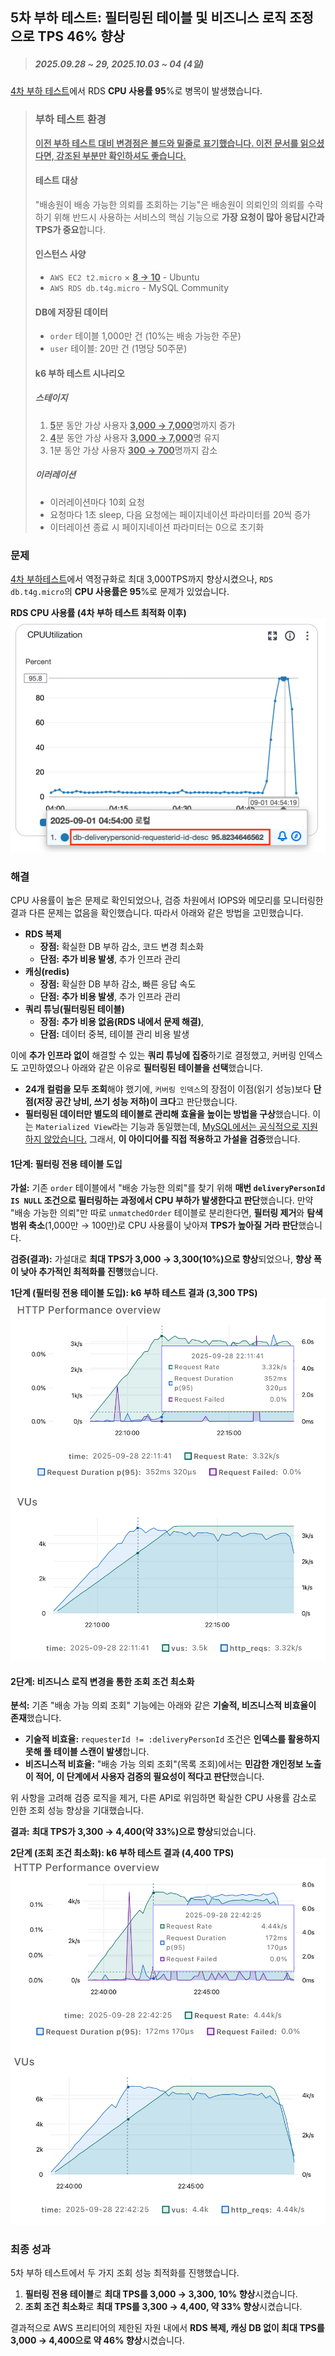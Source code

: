 <!-- 
지연 사유: 면접 3건(4일)
 -->

## 5차 부하 테스트: 필터링된 테이블 및 비즈니스 로직 조정으로 TPS 46% 향상

> ##### 2025.09.28 ~ 29, 2025.10.03 ~ 04 (4일)

[4차 부하 테스트](<../2025.08/4차 부하 테스트: 역정규화로 RDS 병목을 해결, 최대 TPS 2배 향상.md>)에서 RDS **CPU 사용률 95**%로 병목이 발생했습니다.

> ### 부하 테스트 환경
>
> <u>**이전 부하 테스트 대비 변경점은 볼드와 밑줄로 표기했습니다. 이전 문서를 읽으셨다면, 강조된 부분만 확인하셔도 좋습니다.**</u>
>
> #### 테스트 대상
>
> "배송원이 배송 가능한 의뢰를 조회하는 기능"은 배송원이 의뢰인의 의뢰를 수락하기 위해 반드시 사용하는 서비스의 핵심 기능으로 **가장 요청이 많아 응답시간과 TPS가 중요**합니다.
>
> #### 인스턴스 사양
>
> - `AWS EC2 t2.micro` × <u>**8 → 10**</u> - Ubuntu
> - `AWS RDS db.t4g.micro` - MySQL Community
>
> #### DB에 저장된 데이터
>
> - `order` 테이블 1,000만 건 (10%는 배송 가능한 주문)
> - `user` 테이블: 20만 건 (1명당 50주문)
>
> #### k6 부하 테스트 시나리오
>
> ##### 스테이지
>
> 1. <u>**5**</u>분 동안 가상 사용자 <u>**3,000 → 7,000**</u>명까지 증가
> 2. <u>**4**</u>분 동안 가상 사용자 <u>**3,000 → 7,000**</u>명 유지
> 3. 1분 동안 가상 사용자 <u>**300 → 700**</u>명까지 감소
>
> ##### 이러레이션
>
> - 이러레이션마다 10회 요청
> - 요청마다 1초 sleep, 다음 요청에는 페이지네이션 파라미터를 20씩 증가
> - 이터레이션 종료 시 페이지네이션 파라미터는 0으로 초기화

### 문제

[4차 부하테스트](<../2025.08/4차 부하 테스트: 역정규화로 RDS 병목을 해결, 최대 TPS 2배 향상.md>)에서 역정규화로 최대 3,000TPS까지 향상시켰으나, `RDS db.t4g.micro`의 **CPU 사용률은 95**%로 문제가 있었습니다.

**RDS CPU 사용률 (4차 부하 테스트 최적화 이후)**
![RDS CPU 사용률 (4차 부하 테스트 최적화 이후)](<../2025.08/4 쿼리튜닝/deliverypersonid-requesterid-id-desc/RDS CPU 사용률.png>)

### 해결

CPU 사용률이 높은 문제로 확인되었으나, 검증 차원에서 IOPS와 메모리를 모니터링한 결과 다른 문제는 없음을 확인했습니다. 따라서 아래와 같은 방법을 고민했습니다.

- **RDS 복제**
  - **장점:** 확실한 DB 부하 감소, 코드 변경 최소화
  - **단점:** **추가 비용 발생**, 추가 인프라 관리
- **캐싱(redis)**
  - **장점:** 확실한 DB 부하 감소, 빠른 응답 속도
  - **단점:** **추가 비용 발생**, 추가 인프라 관리
- **쿼리 튜닝(필터링된 테이블)**
  - **장점:** **추가 비용 없음(RDS 내에서 문제 해결)**,
  - **단점:** 데이터 중복, 테이블 관리 비용 발생

이에 **추가 인프라 없이** 해결할 수 있는 **쿼리 튜닝에 집중**하기로 결정했고, 커버링 인덱스도 고민하였으나 아래와 같은 이유로 **필터링된 테이블을 선택**했습니다.

- **24개 컬럼을 모두 조회**해야 했기에, `커버링 인덱스`의 장점이 이점(읽기 성능)보다 **단점(저장 공간 낭비, 쓰기 성능 저하)이 크다**고 판단했습니다.
- **필터링된 데이터만 별도의 테이블로 관리해 효율을 높이는 방법을 구상**했습니다. 이는 `Materialized View`라는 기능과 동일했는데, [MySQL에서는 공식적으로 지원하지 않았습니다.](https://dev.mysql.com/doc/refman/8.4/en/faqs-views.html#faq-mysql-have-materialized-views) 그래서, **이 아이디어를 직접 적용하고 가설을 검증**했습니다.

#### 1단계: 필터링 전용 테이블 도입

**가설:** 기존 `order` 테이블에서 "배송 가능한 의뢰"를 찾기 위해 **매번 `deliveryPersonId IS NULL` 조건으로 필터링하는 과정에서 CPU 부하가 발생한다고 판단**했습니다. 만약 "배송 가능한 의뢰"만 따로 `unmatchedOrder` 테이블로 분리한다면, **필터링 제거**와 **탐색 범위 축소**(1,000만 → 100만)로 CPU 사용률이 낮아져 **TPS가 높아질 거라 판단**했습니다.

**검증(결과):** 가설대로 **최대 TPS가 3,000 → 3,300(10%)으로 향상**되었으나, **향상 폭이 낮아 추가적인 최적화를 진행**했습니다.

**1단계 (필터링 전용 테이블 도입): k6 부하 테스트 결과 (3,300 TPS)**
![1단계 (필터링 전용 테이블 도입): k6 부하 테스트 결과 (3,300 TPS)](<./5차 부하테스트: 필터링 테이블 + 쿼리 튜닝/1단계: 필터링 테이블 도입/K6 부하테스트 결과(3300TPS).png>)

#### 2단계: 비즈니스 로직 변경을 통한 조회 조건 최소화

**분석:** 기존 "배송 가능 의뢰 조회" 기능에는 아래와 같은 **기술적, 비즈니스적 비효율이 존재**했습니다.

- **기술적 비효율:** `requesterId != :deliveryPersonId` 조건은 **인덱스를 활용하지 못해 풀 테이블 스캔이 발생**합니다.
- **비즈니스적 비효율:** "배송 가능 의뢰 조회"(목록 조회)에서는 **민감한 개인정보 노출이 적어, 이 단계에서 사용자 검증의 필요성이 적다고 판단**했습니다.

위 사항을 고려해 검증 로직을 제거, 다른 API로 위임하면 확실한 CPU 사용률 감소로 인한 조회 성능 향상을 기대했습니다.

**결과:** **최대 TPS가 3,300 → 4,400(약 33%)으로 향상**되었습니다.

**2단계 (조회 조건 최소화): k6 부하 테스트 결과 (4,400 TPS)**
![2단계 (조회 조건 최소화): k6 부하 테스트 결과 (4,400 TPS)](<./5차 부하테스트: 필터링 테이블 + 쿼리 튜닝/2단계: 조회 조건 최소화/K6 부하테스트 결과(4400TPS).png>)

### 최종 성과

5차 부하 테스트에서 두 가지 조회 성능 최적화를 진행했습니다.

1. **필터링 전용 테이블**로 **최대 TPS를 3,000 → 3,300, 10% 향상**시켰습니다.
2. **조회 조건 최소화**로 **최대 TPS를 3,300 → 4,400, 약 33% 향상**시켰습니다.

결과적으로 AWS 프리티어의 제한된 자원 내에서 **RDS 복제, 캐싱 DB 없이 최대 TPS를 3,000 → 4,400으로 약 46% 향상**시켰습니다.
